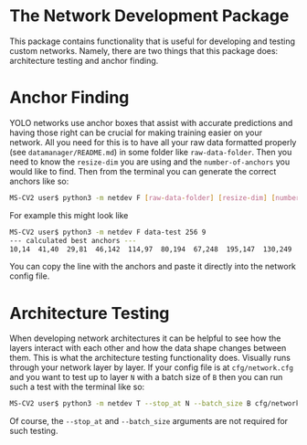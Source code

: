 # The Network Development Package
This package contains functionality that is useful for developing and testing custom networks. Namely, there are two things that this package does: architecture testing and anchor finding.

# Anchor Finding
YOLO networks use anchor boxes that assist with accurate predictions and having those right can be crucial for making training easier on your network. All you need for this is to have all your raw data formatted properly (see `datamanager/README.md`) in some folder like `raw-data-folder`. Then you need to know the `resize-dim` you are using and the `number-of-anchors` you would like to find. Then from the terminal you can generate the correct anchors like so:
```bash
MS-CV2 user$ python3 -m netdev F [raw-data-folder] [resize-dim] [number-of-anchors]
```
For example this might look like
```bash
MS-CV2 user$ python3 -m netdev F data-test 256 9
--- calculated best anchors ---
10,14  41,40  29,81  46,142  114,97  80,194  67,248  195,147  130,249
```
You can copy the line with the anchors and paste it directly into the network config file.

# Architecture Testing
When developing network architectures it can be helpful to see how the layers interact with each other and how the data shape changes between them. This is what the architecture testing functionality does. Visually runs through your network layer by layer. If your config file is at `cfg/network.cfg` and you want to test up to layer `N` with a batch size of `B` then you can run such a test with the terminal like so:
```bash
MS-CV2 user$ python3 -m netdev T --stop_at N --batch_size B cfg/network.cfg
```
Of course, the `--stop_at` and `--batch_size` arguments are not required for such testing.
